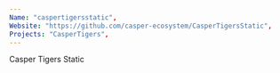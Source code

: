 ```yaml
---
Name: "caspertigersstatic",
Website: "https://github.com/casper-ecosystem/CasperTigersStatic",
Projects: "CasperTigers",
---
```

<!--lang:en--> 
Casper Tigers Static
<!--lang:es--] 
test
<!--lang:de--] 
test
<!--lang:fr--] 
test
<!--lang:pl--] 
test
<!--lang:uk--] 
test
[!--lang:*-->  

